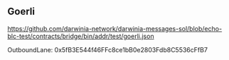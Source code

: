 ## Goerli

https://github.com/darwinia-network/darwinia-messages-sol/blob/echo-blc-test/contracts/bridge/bin/addr/test/goerli.json

OutboundLane: 0x5fB3E544f46FFc8ce1bB0e2803Fdb8C5536cFfB7
